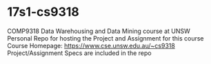 # 17s1-cs9318
COMP9318 Data Warehousing and Data Mining course at UNSW <br />
Personal Repo for hosting the Project and Assignment for this course <br />
Course Homepage: https://www.cse.unsw.edu.au/~cs9318 <br />
Project/Assignment Specs are included in the repo
